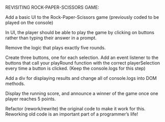 REVISITING ROCK-PAPER-SCISSORS GAME:

Add a basic UI to the Rock-Paper-Scissors game (previously coded to be played on the console)

In UI, the player should be able to play the game by clicking on buttons rather than typing their answer in a prompt.

Remove the logic that plays exactly five rounds.

Create three buttons, one for each selection. Add an event listener to the buttons that call your playRound function with the correct playerSelection every time a button is clicked. (Keep the console.logs for this step)

Add a div for displaying results and change all of console.logs into DOM methods.

Display the running score, and announce a winner of the game once one player reaches 5 points.

Refactor (rework/rewrite) the original code to make it work for this.  Reworking old code is an important part of a programmer’s life!